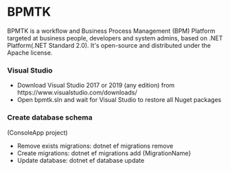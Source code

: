 <h1>BPMTK</h1>
<p>
BPMTK is a workflow and Business Process Management (BPM) Platform targeted at business people, developers and system admins, based on .NET Platform(.NET Standard 2.0). 
It's open-source and distributed under the Apache license.
</p>

<h3>Visual Studio</h3>
<ul>
    <li>Download Visual Studio 2017 or 2019 (any edition) from https://www.visualstudio.com/downloads/</li>
    <li>Open bpmtk.sln and wait for Visual Studio to restore all Nuget packages</li>
</ul>

<h3>Create database schema</h3>
<p>(ConsoleApp project) </p>
<ul>
    <li>Remove exists migrations: dotnet ef migrations remove</li>
    <li>Create migrations: dotnet ef migrations add {MigrationName}</li>
    <li>Update database: dotnet ef database update</li>
</ul>